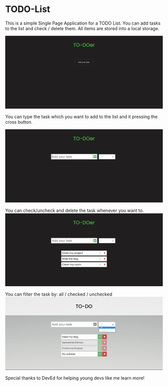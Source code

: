 # TODO-List
This is a simple Single Page Application for a TODO List. You can add tasks to the list and check / delete them. All items are stored into a local storage.

<img src="gifs/todo2.1.gif">

You can type the task which you want to add to the list and it pressing the cross button.

<img src="gifs/add-items2.1.gif">

You can check/uncheck and delete the task whenever you want to.
<img src="gifs/check 2.1.gif">

You can filter the task by: all / checked / unchecked
<img src="gifs/filter.gif">


Special thanks to DevEd for helping young devs like me learn more!
